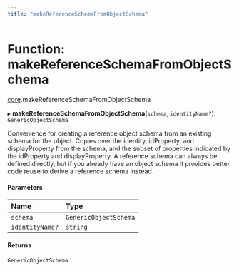 ```yaml
---
title: "makeReferenceSchemaFromObjectSchema"
---
```

# Function: makeReferenceSchemaFromObjectSchema

[core](../modules/core.md).makeReferenceSchemaFromObjectSchema

▸ **makeReferenceSchemaFromObjectSchema**(`schema`, `identityName?`): `GenericObjectSchema`

Convenience for creating a reference object schema from an existing schema for the
object. Copies over the identity, idProperty, and displayProperty from the schema,
and the subset of properties indicated by the idProperty and displayProperty.
A reference schema can always be defined directly, but if you already have an object
schema it provides better code reuse to derive a reference schema instead.

#### Parameters

| Name | Type |
| :------ | :------ |
| `schema` | `GenericObjectSchema` |
| `identityName?` | `string` |

#### Returns

`GenericObjectSchema`
